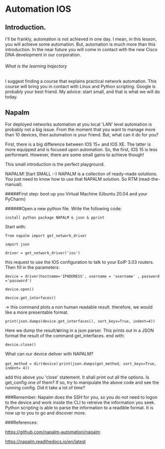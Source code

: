# Automation IOS
## Introduction.

I'll be frankly, automation is not achieved in one day. I mean, in this lesson, you will achieve some automation. 
But, automation is much more than this introduction. 
In the near future you will come in contact with the new Cisco DNA development in our corporation.

###### What is the learning trajectory

I suggest finding a course that explains practical network automation. 
This course will bring you in contact with Linux and Python scripting. Google is probably your best friend. 
My advice: start small, and that is what we will do today.

## Napalm
For deployed networks automation at you local 'LAN' level automation is probably not a big issue. From the moment that you want to manage more than 10 devices, then automation is your friend.
But, what can it do for you? 

First, there is a big difference between IOS 15+ and IOS XE. 
The latter is more equipped and is focused upon automation. So, the first, IOS 15 is less performant. 
However, there are some small gains to achieve though! 

This small introduction is the perfect playground.

NAPALM!
Start SMALL :-)
NAPALM is a collection of ready-made solutions. You just need to know how to use that NAPALM solution. So RTM (read-the-manual).


#####First step: boot up you Virtual Machine (Ubuntu 20.04 and your PyCharm)

######Open a new python file.
Write the following code:

`install python package NAPALM & json & pprint`


Start with:

`from napalm import get_network_driver`

`import json`

`driver = get_network_driver('ios')`

this request to use the IOS configuration to talk to your EoIP 3.03 routers.
Then fill in the parameters:

`device = driver(hostname='IPADDRESS', username = 'username' , password ='password')`

`device.open()`

`device.get_interfaces()`

-> this command plots a non human readable result. 
therefore, we would like a more presentable format.

`print(json.dumps(device.get_interfaces(), sort_keys=True, indent=4))`

Here we dump the result/**s**tring in a json parser. This prints out in a JSON format the result of the command get_interfaces.
end with:

`device.close()`

What can our device deliver with NAPALM? 

`get_method = dir(device)`
`print(json.dumps(get_method, sort_keys=True, indent= 4))`

add this above you 'close' statement. 
It shall print out all the options. 
Is get_config one of them? 
If so, try to manipulate the above code and see the running config. 
Did it take a lot of time? 

###Remember:
Napalm does the SSH for you, so you do not need to logon to the device and work inside the CLI to retreive the information you seek. 
Python scripting is able to parse the information to a readible format. It is now up to you to go and discover more. 

###References:

https://github.com/napalm-automation/napalm

https://napalm.readthedocs.io/en/latest